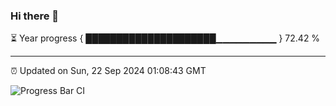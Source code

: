 ### Hi there 👋

⏳ Year progress { █████████████████████▁▁▁▁▁▁▁▁▁ } 72.42 %

---

⏰ Updated on Sun, 22 Sep 2024 01:08:43 GMT

![Progress Bar CI](https://github.com/liununu/liununu/workflows/Progress%20Bar%20CI/badge.svg)
